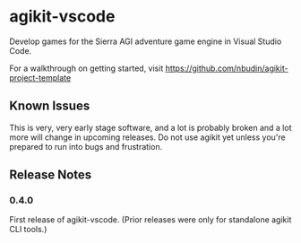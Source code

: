 # agikit-vscode

Develop games for the Sierra AGI adventure game engine in Visual Studio Code.

For a walkthrough on getting started, visit https://github.com/nbudin/agikit-project-template

## Known Issues

This is very, very early stage software, and a lot is probably broken and a lot more will change
in upcoming releases.  Do not use agikit yet unless you're prepared to run into bugs and
frustration.

## Release Notes

### 0.4.0

First release of agikit-vscode.  (Prior releases were only for standalone agikit CLI tools.)
